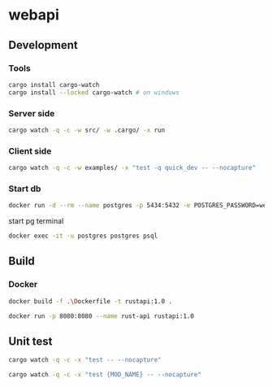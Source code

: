 # webapi

## Development

### Tools

```bash
cargo install cargo-watch
cargo install --locked cargo-watch # on windows
```

### Server side

```bash
cargo watch -q -c -w src/ -w .cargo/ -x run
```

### Client side

```bash
cargo watch -q -c -w examples/ -x "test -q quick_dev -- --nocapture"
```

### Start db

```bash
docker run -d --rm --name postgres -p 5434:5432 -e POSTGRES_PASSWORD=welcome postgres:15
```

start pg terminal

```bash
docker exec -it -u postgres postgres psql
```

## Build

### Docker

```bash
docker build -f .\Dockerfile -t rustapi:1.0 . 
```

```bash
docker run -p 8080:8080 --name rust-api rustapi:1.0
```

## Unit test

```bash
cargo watch -q -c -x "test -- --nocapture"

cargo watch -q -c -x "test {MOD_NAME} -- --nocapture"
```
